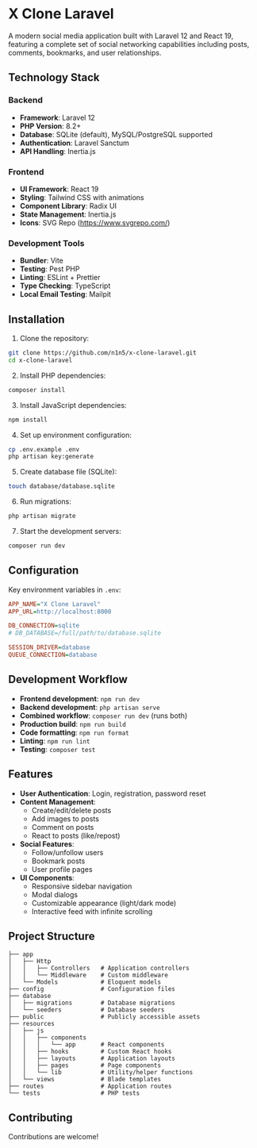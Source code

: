 # X Clone Laravel

A modern social media application built with Laravel 12 and React 19, featuring a complete set of social networking capabilities including posts, comments, bookmarks, and user relationships.

## Technology Stack

### Backend

- **Framework**: Laravel 12
- **PHP Version**: 8.2+
- **Database**: SQLite (default), MySQL/PostgreSQL supported
- **Authentication**: Laravel Sanctum
- **API Handling**: Inertia.js

### Frontend

- **UI Framework**: React 19
- **Styling**: Tailwind CSS with animations
- **Component Library**: Radix UI
- **State Management**: Inertia.js
- **Icons**: SVG Repo (https://www.svgrepo.com/)

### Development Tools

- **Bundler**: Vite
- **Testing**: Pest PHP
- **Linting**: ESLint + Prettier
- **Type Checking**: TypeScript
- **Local Email Testing**: Mailpit

## Installation

1. Clone the repository:

```bash
git clone https://github.com/n1n5/x-clone-laravel.git
cd x-clone-laravel
```

2. Install PHP dependencies:

```bash
composer install
```

3. Install JavaScript dependencies:

```bash
npm install
```

4. Set up environment configuration:

```bash
cp .env.example .env
php artisan key:generate
```

5. Create database file (SQLite):

```bash
touch database/database.sqlite
```

6. Run migrations:

```bash
php artisan migrate
```

7. Start the development servers:

```bash
composer run dev
```

## Configuration

Key environment variables in `.env`:

```ini
APP_NAME="X Clone Laravel"
APP_URL=http://localhost:8000

DB_CONNECTION=sqlite
# DB_DATABASE=/full/path/to/database.sqlite

SESSION_DRIVER=database
QUEUE_CONNECTION=database
```

## Development Workflow

- **Frontend development**: `npm run dev`
- **Backend development**: `php artisan serve`
- **Combined workflow**: `composer run dev` (runs both)
- **Production build**: `npm run build`
- **Code formatting**: `npm run format`
- **Linting**: `npm run lint`
- **Testing**: `composer test`

## Features

- **User Authentication**: Login, registration, password reset
- **Content Management**:
    - Create/edit/delete posts
    - Add images to posts
    - Comment on posts
    - React to posts (like/repost)
- **Social Features**:
    - Follow/unfollow users
    - Bookmark posts
    - User profile pages
- **UI Components**:
    - Responsive sidebar navigation
    - Modal dialogs
    - Customizable appearance (light/dark mode)
    - Interactive feed with infinite scrolling

## Project Structure

```
├── app
│   ├── Http
│   │   ├── Controllers   # Application controllers
│   │   └── Middleware    # Custom middleware
│   └── Models            # Eloquent models
├── config                # Configuration files
├── database
│   ├── migrations        # Database migrations
│   └── seeders           # Database seeders
├── public                # Publicly accessible assets
├── resources
│   ├── js
│   │   ├── components
│   │   │   └── app       # React components
│   │   ├── hooks         # Custom React hooks
│   │   ├── layouts       # Application layouts
│   │   ├── pages         # Page components
│   │   └── lib           # Utility/helper functions
│   └── views             # Blade templates
├── routes                # Application routes
└── tests                 # PHP tests
```

## Contributing

Contributions are welcome!
